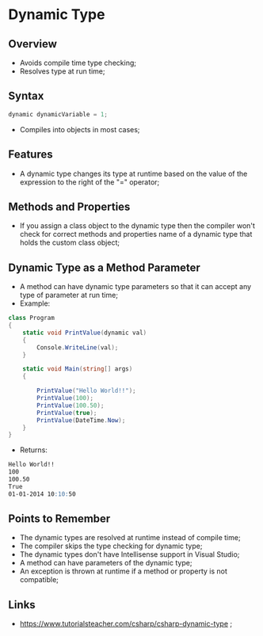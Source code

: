 # Dynamic Type

## Overview

- Avoids compile time type checking;
- Resolves type at run time;

## Syntax

```c#
dynamic dynamicVariable = 1;
```

- Compiles into objects in most cases;

## Features

- A dynamic type changes its type at runtime based on the value of the expression to the right of the "=" operator;

## Methods and Properties

- If you assign a class object to the dynamic type then the compiler won't check for correct methods and properties name of a dynamic type that holds the custom class object;

## Dynamic Type as a Method Parameter

- A method can have dynamic type parameters so that it can accept any type of parameter at run time;
- Example:

```c#
class Program
{
    static void PrintValue(dynamic val)
    {
        Console.WriteLine(val);
    }

    static void Main(string[] args)
    {

        PrintValue("Hello World!!");
        PrintValue(100);
        PrintValue(100.50);
        PrintValue(true);
        PrintValue(DateTime.Now);
    }
}
```

- Returns:

```markdown
Hello World!!
100
100.50
True
01-01-2014 10:10:50
```

## Points to Remember

- The dynamic types are resolved at runtime instead of compile time;
- The compiler skips the type checking for dynamic type;
- The dynamic types don't have Intellisense support in Visual Studio;
- A method can have parameters of the dynamic type;
- An exception is thrown at runtime if a method or property is not compatible;

## Links

- <https://www.tutorialsteacher.com/csharp/csharp-dynamic-type> ;
